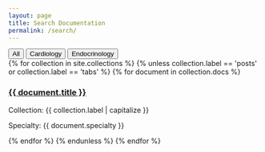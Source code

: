 ```yaml
---
layout: page
title: Search Documentation
permalink: /search/
---
```


<div class="search-filters">
  <button onclick="filterBySpecialty('all')">All</button>
  <button onclick="filterBySpecialty('Cardiology')">Cardiology</button>
  <button onclick="filterBySpecialty('Endocrinology')">Endocrinology</button>
</div>

<div id="search-results">
  {% for collection in site.collections %}
    {% unless collection.label == 'posts' or collection.label == 'tabs' %}
      {% for document in collection.docs %}
        <div class="search-item" data-specialty="{{ document.specialty }}">
          <h3><a href="{{ document.url | relative_url }}">{{ document.title }}</a></h3>
          <p>Collection: {{ collection.label | capitalize }}</p>
          <p>Specialty: {{ document.specialty }}</p>
        </div>
      {% endfor %}
    {% endunless %}
  {% endfor %}
</div>
